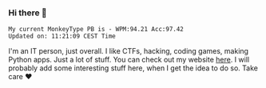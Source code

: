 ### Hi there 👋
<!-- PB START -->
```
My current MonkeyType PB is - WPM:94.21 Acc:97.42
Updated on: 11:21:09 CEST Time
```
<!-- PB END -->
I'm an IT person, just overall. I like CTFs, hacking, coding games, making Python apps. Just a lot of stuff.
You can check out my website [here](https://skill3472.github.io/).
I will probably add some interesting stuff here, when I get the idea to do so. Take care ❤️
